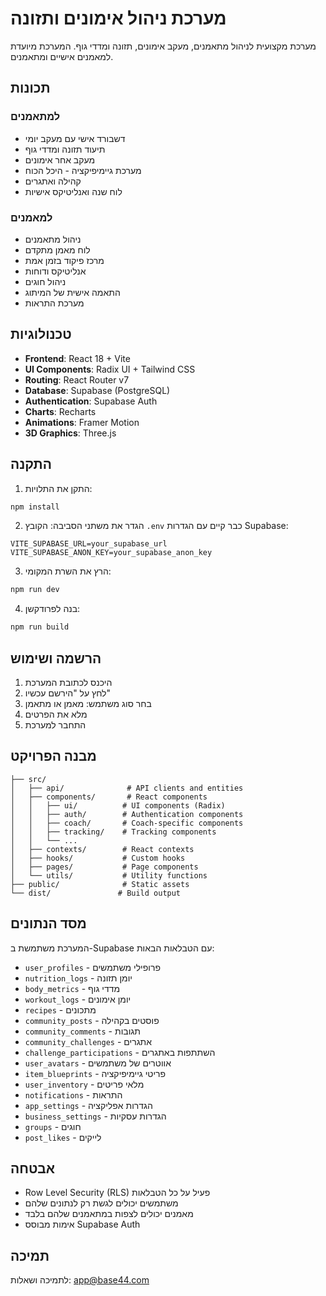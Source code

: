 # מערכת ניהול אימונים ותזונה

מערכת מקצועית לניהול מתאמנים, מעקב אימונים, תזונה ומדדי גוף. המערכת מיועדת למאמנים אישיים ומתאמנים.

## תכונות

### למתאמנים
- דשבורד אישי עם מעקב יומי
- תיעוד תזונה ומדדי גוף
- מעקב אחר אימונים
- מערכת גיימיפיקציה - היכל הכוח
- קהילה ואתגרים
- לוח שנה ואנליטיקס אישיות

### למאמנים
- ניהול מתאמנים
- לוח מאמן מתקדם
- מרכז פיקוד בזמן אמת
- אנליטיקס ודוחות
- ניהול חוגים
- התאמה אישית של המיתוג
- מערכת התראות

## טכנולוגיות

- **Frontend**: React 18 + Vite
- **UI Components**: Radix UI + Tailwind CSS
- **Routing**: React Router v7
- **Database**: Supabase (PostgreSQL)
- **Authentication**: Supabase Auth
- **Charts**: Recharts
- **Animations**: Framer Motion
- **3D Graphics**: Three.js

## התקנה

1. התקן את התלויות:
```bash
npm install
```

2. הגדר את משתני הסביבה:
הקובץ `.env` כבר קיים עם הגדרות Supabase:
```
VITE_SUPABASE_URL=your_supabase_url
VITE_SUPABASE_ANON_KEY=your_supabase_anon_key
```

3. הרץ את השרת המקומי:
```bash
npm run dev
```

4. בנה לפרודקשן:
```bash
npm run build
```

## הרשמה ושימוש

1. היכנס לכתובת המערכת
2. לחץ על "הירשם עכשיו"
3. בחר סוג משתמש: מאמן או מתאמן
4. מלא את הפרטים
5. התחבר למערכת

## מבנה הפרויקט

```
├── src/
│   ├── api/              # API clients and entities
│   ├── components/       # React components
│   │   ├── ui/          # UI components (Radix)
│   │   ├── auth/        # Authentication components
│   │   ├── coach/       # Coach-specific components
│   │   ├── tracking/    # Tracking components
│   │   └── ...
│   ├── contexts/        # React contexts
│   ├── hooks/           # Custom hooks
│   ├── pages/           # Page components
│   └── utils/           # Utility functions
├── public/              # Static assets
└── dist/               # Build output
```

## מסד הנתונים

המערכת משתמשת ב-Supabase עם הטבלאות הבאות:

- `user_profiles` - פרופילי משתמשים
- `nutrition_logs` - יומן תזונה
- `body_metrics` - מדדי גוף
- `workout_logs` - יומן אימונים
- `recipes` - מתכונים
- `community_posts` - פוסטים בקהילה
- `community_comments` - תגובות
- `community_challenges` - אתגרים
- `challenge_participations` - השתתפות באתגרים
- `user_avatars` - אווטרים של משתמשים
- `item_blueprints` - פריטי גיימיפיקציה
- `user_inventory` - מלאי פריטים
- `notifications` - התראות
- `app_settings` - הגדרות אפליקציה
- `business_settings` - הגדרות עסקיות
- `groups` - חוגים
- `post_likes` - לייקים

## אבטחה

- Row Level Security (RLS) פעיל על כל הטבלאות
- משתמשים יכולים לגשת רק לנתונים שלהם
- מאמנים יכולים לצפות במתאמנים שלהם בלבד
- אימות מבוסס Supabase Auth

## תמיכה

לתמיכה ושאלות: app@base44.com

